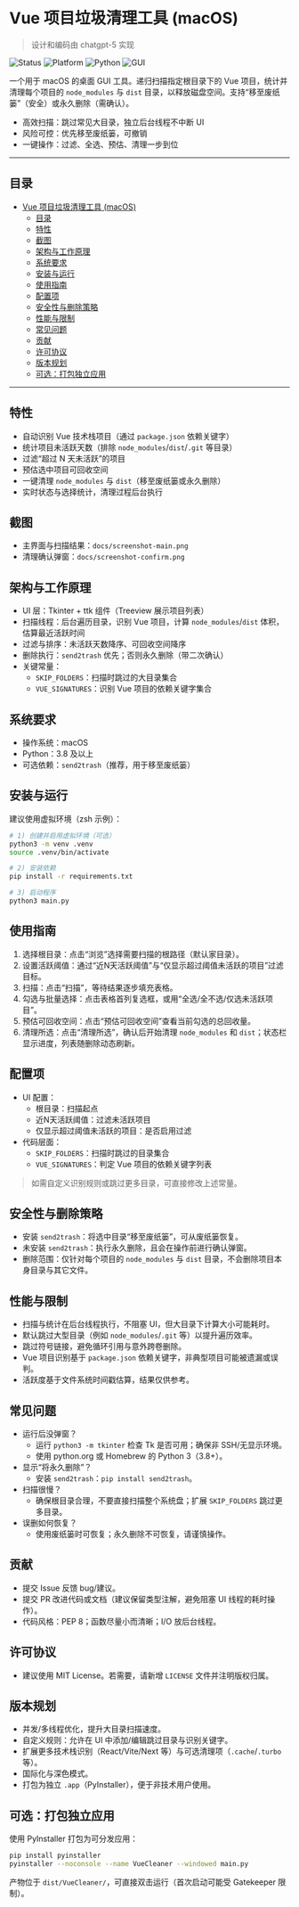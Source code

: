 # Vue 项目垃圾清理工具 (macOS)

> 设计和编码由 chatgpt-5 实现

![Status](https://img.shields.io/badge/status-active-brightgreen)
![Platform](https://img.shields.io/badge/platform-macOS-000000?logo=apple)
![Python](https://img.shields.io/badge/python-3.8%2B-blue?logo=python)
![GUI](https://img.shields.io/badge/GUI-Tkinter-ff69b4)

一个用于 macOS 的桌面 GUI 工具。递归扫描指定根目录下的 Vue 项目，统计并清理每个项目的 `node_modules` 与 `dist` 目录，以释放磁盘空间。支持“移至废纸篓”（安全）或永久删除（需确认）。

- 高效扫描：跳过常见大目录，独立后台线程不中断 UI
- 风险可控：优先移至废纸篓，可撤销
- 一键操作：过滤、全选、预估、清理一步到位

---

## 目录
- [Vue 项目垃圾清理工具 (macOS)](#vue-项目垃圾清理工具-macos)
  - [目录](#目录)
  - [特性](#特性)
  - [截图](#截图)
  - [架构与工作原理](#架构与工作原理)
  - [系统要求](#系统要求)
  - [安装与运行](#安装与运行)
  - [使用指南](#使用指南)
  - [配置项](#配置项)
  - [安全性与删除策略](#安全性与删除策略)
  - [性能与限制](#性能与限制)
  - [常见问题](#常见问题)
  - [贡献](#贡献)
  - [许可协议](#许可协议)
  - [版本规划](#版本规划)
  - [可选：打包独立应用](#可选打包独立应用)

---

## 特性
- 自动识别 Vue 技术栈项目（通过 `package.json` 依赖关键字）
- 统计项目未活跃天数（排除 `node_modules`/`dist`/`.git` 等目录）
- 过滤“超过 N 天未活跃”的项目
- 预估选中项目可回收空间
- 一键清理 `node_modules` 与 `dist`（移至废纸篓或永久删除）
- 实时状态与选择统计，清理过程后台执行

## 截图
- 主界面与扫描结果：`docs/screenshot-main.png`
- 清理确认弹窗：`docs/screenshot-confirm.png`

## 架构与工作原理
- UI 层：Tkinter + ttk 组件（Treeview 展示项目列表）
- 扫描线程：后台遍历目录，识别 Vue 项目，计算 `node_modules`/`dist` 体积，估算最近活跃时间
- 过滤与排序：未活跃天数降序、可回收空间降序
- 删除执行：`send2trash` 优先；否则永久删除（带二次确认）
- 关键常量：
  - `SKIP_FOLDERS`：扫描时跳过的大目录集合
  - `VUE_SIGNATURES`：识别 Vue 项目的依赖关键字集合

## 系统要求
- 操作系统：macOS
- Python：3.8 及以上
- 可选依赖：`send2trash`（推荐，用于移至废纸篓）

## 安装与运行
建议使用虚拟环境（zsh 示例）：

```bash
# 1) 创建并启用虚拟环境（可选）
python3 -m venv .venv
source .venv/bin/activate

# 2) 安装依赖
pip install -r requirements.txt

# 3) 启动程序
python3 main.py
```

## 使用指南
1. 选择根目录：点击“浏览”选择需要扫描的根路径（默认家目录）。
2. 设置活跃阈值：通过“近N天活跃阈值”与“仅显示超过阈值未活跃的项目”过滤目标。
3. 扫描：点击“扫描”，等待结果逐步填充表格。
4. 勾选与批量选择：点击表格首列复选框，或用“全选/全不选/仅选未活跃项目”。
5. 预估可回收空间：点击“预估可回收空间”查看当前勾选的总回收量。
6. 清理所选：点击“清理所选”，确认后开始清理 `node_modules` 和 `dist`；状态栏显示进度，列表随删除动态刷新。

## 配置项
- UI 配置：
  - 根目录：扫描起点
  - 近N天活跃阈值：过滤未活跃项目
  - 仅显示超过阈值未活跃的项目：是否启用过滤
- 代码层面：
  - `SKIP_FOLDERS`：扫描时跳过的目录集合
  - `VUE_SIGNATURES`：判定 Vue 项目的依赖关键字列表

> 如需自定义识别规则或跳过更多目录，可直接修改上述常量。

## 安全性与删除策略
- 安装 `send2trash`：将选中目录“移至废纸篓”，可从废纸篓恢复。
- 未安装 `send2trash`：执行永久删除，且会在操作前进行确认弹窗。
- 删除范围：仅针对每个项目的 `node_modules` 与 `dist` 目录，不会删除项目本身目录与其它文件。

## 性能与限制
- 扫描与统计在后台线程执行，不阻塞 UI，但大目录下计算大小可能耗时。
- 默认跳过大型目录（例如 `node_modules`/`.git` 等）以提升遍历效率。
- 跳过符号链接，避免循环引用与意外跨卷删除。
- Vue 项目识别基于 `package.json` 依赖关键字，非典型项目可能被遗漏或误判。
- 活跃度基于文件系统时间戳估算，结果仅供参考。

## 常见问题
- 运行后没弹窗？
  - 运行 `python3 -m tkinter` 检查 Tk 是否可用；确保非 SSH/无显示环境。
  - 使用 python.org 或 Homebrew 的 Python 3（3.8+）。
- 显示“将永久删除”？
  - 安装 `send2trash`：`pip install send2trash`。
- 扫描很慢？
  - 确保根目录合理，不要直接扫描整个系统盘；扩展 `SKIP_FOLDERS` 跳过更多目录。
- 误删如何恢复？
  - 使用废纸篓时可恢复；永久删除不可恢复，请谨慎操作。

## 贡献
- 提交 Issue 反馈 bug/建议。
- 提交 PR 改进代码或文档（建议保留类型注解，避免阻塞 UI 线程的耗时操作）。
- 代码风格：PEP 8；函数尽量小而清晰；I/O 放后台线程。

## 许可协议
- 建议使用 MIT License。若需要，请新增 `LICENSE` 文件并注明版权归属。

## 版本规划
- 并发/多线程优化，提升大目录扫描速度。
- 自定义规则：允许在 UI 中添加/编辑跳过目录与识别关键字。
- 扩展更多技术栈识别（React/Vite/Next 等）与可选清理项（`.cache`/`.turbo` 等）。
- 国际化与深色模式。
- 打包为独立 `.app`（PyInstaller），便于非技术用户使用。

## 可选：打包独立应用
使用 PyInstaller 打包为可分发应用：

```bash
pip install pyinstaller
pyinstaller --noconsole --name VueCleaner --windowed main.py
```

产物位于 `dist/VueCleaner/`，可直接双击运行（首次启动可能受 Gatekeeper 限制）。
